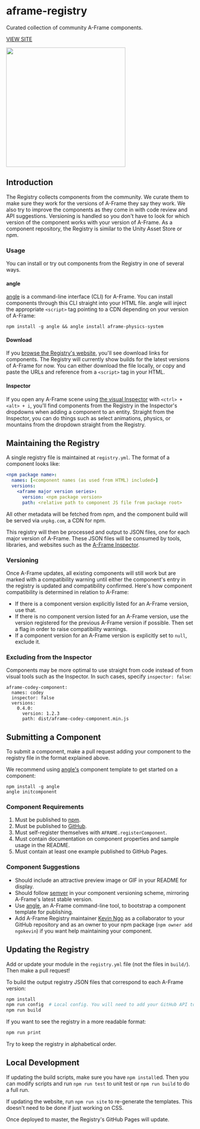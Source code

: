 # aframe-registry

[angle]: https://npmjs.com/package/angle

Curated collection of community A-Frame components.

[VIEW SITE](https://aframe.io/registry/)

<img src="https://rawgit.com/aframevr/aframe-registry/master/scripts/placeholder.svg" height="320">

## Introduction

The Registry collects components from the community. We curate them to make
sure they work for the versions of A-Frame they say they work. We also try to
improve the components as they come in with code review and API suggestions.
Versioning is handled so you don't have to look for which version of the
component works with your version of A-Frame. As a component repository,
the Registry is similar to the Unity Asset Store or npm.

### Usage

You can install or try out components from the Registry in one of several ways.

#### angle

[angle](https://npmjs.com/package/angle) is a command-line interface (CLI)
for A-Frame. You can install components through this CLI straight into your
HTML file. angle will inject the appropriate `<script>` tag pointing to a CDN
depending on your version of A-Frame:

```
npm install -g angle && angle install aframe-physics-system
```

#### Download

If you [browse the Registry's website](https://aframe.io/registry/), you'll see
download links for components. The Registry will currently show builds for the
latest versions of A-Frame for now. You can either download the file locally,
or copy and paste the URLs and reference from a `<script>` tag in your HTML.

#### Inspector

If you open any A-Frame scene using [the visual
Inspector](https://github.com/aframevr/aframe-inspector) with `<ctrl> + <alt> +
i`, you'll find components from the Registry in the Inspector's dropdowns when
adding a component to an entity. Straight from the Inspector, you can do things
such as select animations, physics, or mountains from the dropdown straight
from the Registry.

## Maintaining the Registry

A single registry file is maintained at `registry.yml`. The format of a
component looks like:

```yml
<npm package name>:
  names: [<component names (as used from HTML) included>]
  versions:
    <aframe major version series>:
      version: <npm package version>
      path: <relative path to component JS file from package root>
```

All other metadata will be fetched from npm, and the component build will be
served via `unpkg.com`, a CDN for npm.

This registry will then be processed and output to JSON files, one for each
major version of A-Frame. These JSON files will be consumed by tools,
libraries, and websites such as the [A-Frame
Inspector](https://github.com/aframevr/aframe-inspector).

### Versioning

Once A-Frame updates, all existing components will still work but are marked
with a compatibility warning until either the component's entry in the registry
is updated and compatibility confirmed. Here's how component compatibility is
determined in relation to A-Frame:

- If there is a component version explicitly listed for an A-Frame version, use that.
- If there is no component version listed for an A-Frame version, use the
  version registered for the previous A-Frame version if possible. Then set a
  flag in order to raise compatibility warnings.
- If a component version for an A-Frame version is explicitly set to `null`,
  exclude it.

### Excluding from the Inspector

Components may be more optimal to use straight from code instead of from visual
tools such as the Inspector. In such cases, specify `inspector: false`:

```
aframe-codey-component:
  names: codey
  inspector: false
  versions:
    0.4.0:
      version: 1.2.3
      path: dist/aframe-codey-component.min.js
```

## Submitting a Component

To submit a component, make a pull request adding your component to the
registry file in the format explained above.

We recommend using [angle's][angle] component template to get started on a component:

```
npm install -g angle
angle initcomponent
```

### Component Requirements

1. Must be published to [npm](https://npmjs.com).
2. Must be published to [GitHub](https://github.com).
3. Must self-register themselves with `AFRAME.registerComponent`.
4. Must contain documentation on component properties and sample usage in the README.
5. Must contain at least one example published to GitHub Pages.

### Component Suggestions

- Should include an attractive preview image or GIF in your README for display.
- Should follow [semver](http://semver.org/) in your component versioning scheme, mirroring A-Frame's latest stable version.
- Use [angle](https://www.npmjs.com/package/angle), an A-Frame command-line tool, to bootstrap a component template for publishing.
- Add A-Frame Registry maintainer [Kevin Ngo](https://github.com/ngokevin/) as
  a collaborator to your GitHub repository and as an owner to your npm package
  (`npm owner add ngokevin`) if you want help maintaining your component.

## Updating the Registry

Add or update your module in the `registry.yml` file (not the files in
`build/`). Then make a pull request!

To build the output registry JSON files that correspond to each A-Frame version:

```bash
npm install
npm run config  # Local config. You will need to add your GitHub API token.
npm run build
```

If you want to see the registry in a more readable format:

```bash
npm run print
```

Try to keep the registry in alphabetical order.

## Local Development

If updating the build scripts, make sure you have `npm install`ed. Then you can
modify scripts and run `npm run test` to unit test or `npm run build` to do a
full run.

If updating the website, run `npm run site` to re-generate the templates. This
doesn't need to be done if just working on CSS.

Once deployed to master, the Registry's GitHub Pages will update.

